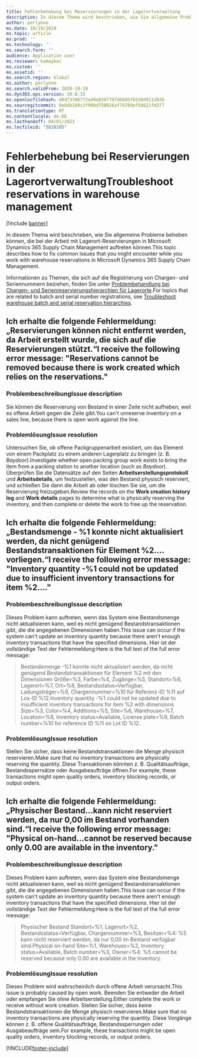 ```yaml
---
title: Fehlerbehebung bei Reservierungen in der Lagerortverwaltung
description: In diesem Thema wird beschrieben, wie Sie allgemeine Probleme beheben können, die bei der Arbeit mit Lagerort-Reservierungen in Microsoft Dynamics 365 Supply Chain Management auftreten können.
author: perlynne
ms.date: 10/19/2020
ms.topic: article
ms.prod: ''
ms.technology: ''
ms.search.form: ''
audience: Application user
ms.reviewer: kamaybac
ms.custom: ''
ms.assetid: ''
ms.search.region: Global
ms.author: perlynne
ms.search.validFrom: 2020-10-19
ms.dyn365.ops.version: 10.0.15
ms.openlocfilehash: d0d73396772ed9e8397797d6685fb550d911303b
ms.sourcegitcommit: 0e8db169c3f90bd750826af76709ef5d621fd377
ms.translationtype: HT
ms.contentlocale: de-DE
ms.lasthandoff: 04/01/2021
ms.locfileid: "5828105"
---
```

# <a name="troubleshoot-reservations-in-warehouse-management"></a><span data-ttu-id="11ef9-103">Fehlerbehebung bei Reservierungen in der Lagerortverwaltung</span><span class="sxs-lookup"><span data-stu-id="11ef9-103">Troubleshoot reservations in warehouse management</span></span>

[!include [banner](../includes/banner.md)]

<span data-ttu-id="11ef9-104">In diesem Thema wird beschrieben, wie Sie allgemeine Probleme beheben können, die bei der Arbeit mit Lagerort-Reservierungen in Microsoft Dynamics 365 Supply Chain Management auftreten können.</span><span class="sxs-lookup"><span data-stu-id="11ef9-104">This topic describes how to fix common issues that you might encounter while you work with warehouse reservations in Microsoft Dynamics 365 Supply Chain Management.</span></span>

<span data-ttu-id="11ef9-105">Informationen zu Themen, die sich auf die Registrierung von Chargen- und Seriennummern beziehen, finden Sie unter [Problembehandlung bei Chargen- und Serienreservierungshierarchien für Lagerorte](troubleshoot-warehouse-batch-and-serial-reservation-hierarchies.md).</span><span class="sxs-lookup"><span data-stu-id="11ef9-105">For topics that are related to batch and serial number registrations, see [Troubleshoot warehouse batch and serial reservation hierarchies](troubleshoot-warehouse-batch-and-serial-reservation-hierarchies.md).</span></span>

## <a name="i-receive-the-following-error-message-reservations-cannot-be-removed-because-there-is-work-created-which-relies-on-the-reservations"></a><span data-ttu-id="11ef9-106">Ich erhalte die folgende Fehlermeldung: „Reservierungen können nicht entfernt werden, da Arbeit erstellt wurde, die sich auf die Reservierungen stützt.“</span><span class="sxs-lookup"><span data-stu-id="11ef9-106">I receive the following error message: "Reservations cannot be removed because there is work created which relies on the reservations."</span></span>

### <a name="issue-description"></a><span data-ttu-id="11ef9-107">Problembeschreibung</span><span class="sxs-lookup"><span data-stu-id="11ef9-107">Issue description</span></span>

<span data-ttu-id="11ef9-108">Sie können die Reservierung von Bestand in einer Zeile nicht aufheben, weil es offene Arbeit gegen die Zeile gibt.</span><span class="sxs-lookup"><span data-stu-id="11ef9-108">You can't unreserve inventory on a sales line, because there is open work against the line.</span></span>

### <a name="issue-resolution"></a><span data-ttu-id="11ef9-109">Problemlösung</span><span class="sxs-lookup"><span data-stu-id="11ef9-109">Issue resolution</span></span>

<span data-ttu-id="11ef9-110">Untersuchen Sie, ob offene Packgruppenarbeit existiert, um das Element von einem Packplatz zu einem anderen Lagerplatz zu bringen (z. B. *Baydoor*).</span><span class="sxs-lookup"><span data-stu-id="11ef9-110">Investigate whether open packing group work exists to bring the item from a packing station to another location (such as *Baydoor*).</span></span> <span data-ttu-id="11ef9-111">Überprüfen Sie die Datensätze auf den Seiten **Arbeitserstellungsprotokoll** und **Arbeitsdetails**, um festzustellen, was den Bestand physisch reserviert, und schließen Sie dann die Arbeit ab oder löschen Sie sie, um die Reservierung freizugeben.</span><span class="sxs-lookup"><span data-stu-id="11ef9-111">Review the records on the **Work creation history log** and **Work details** pages to determine what is physically reserving the inventory, and then complete or delete the work to free up the reservation.</span></span>

## <a name="i-receive-the-following-error-message-inventory-quantity--1-could-not-be-updated-due-to-insufficient-inventory-transactions-for-item-2"></a><span data-ttu-id="11ef9-112">Ich erhalte die folgende Fehlermeldung: „Bestandsmenge - %1 konnte nicht aktualisiert werden, da nicht genügend Bestandstransaktionen für Element %2.... vorliegen.“</span><span class="sxs-lookup"><span data-stu-id="11ef9-112">I receive the following error message: "Inventory quantity -%1 could not be updated due to insufficient inventory transactions for item %2...."</span></span>

### <a name="issue-description"></a><span data-ttu-id="11ef9-113">Problembeschreibung</span><span class="sxs-lookup"><span data-stu-id="11ef9-113">Issue description</span></span>

<span data-ttu-id="11ef9-114">Dieses Problem kann auftreten, wenn das System eine Bestandsmenge nicht aktualisieren kann, weil es nicht genügend Bestandstransaktionen gibt, die die angegebenen Dimensionen haben.</span><span class="sxs-lookup"><span data-stu-id="11ef9-114">This issue can occur if the system can't update an inventory quantity because there aren't enough inventory transactions that have the specified dimensions.</span></span> <span data-ttu-id="11ef9-115">Hier ist der vollständige Text der Fehlermeldung:</span><span class="sxs-lookup"><span data-stu-id="11ef9-115">Here is the full text of the full error message:</span></span>

> <span data-ttu-id="11ef9-116">Bestandsmenge -%1 konnte nicht aktualisiert werden, da nicht genügend Bestandstransaktionen für Element %2 mit den Dimensionen Größe=%3, Farbe=%4, Zugänge=%5, Standort=%6, Lagerort=%7, Ort=%8, Bestandsstatus=Verfügbar, Ladungsträger=%9, Chargennummer=%10 für Referenz-ID %11 auf Los-ID %12.</span><span class="sxs-lookup"><span data-stu-id="11ef9-116">Inventory quantity -%1 could not be updated due to insufficient inventory transactions for item %2 with dimensions Size=%3, Color=%4, Additions=%5, Site=%6, Warehouse=%7, Location=%8, Inventory status=Available, License plate=%9, Batch number=%10 for reference ID %11 on Lot ID %12.</span></span>

### <a name="issue-resolution"></a><span data-ttu-id="11ef9-117">Problemlösung</span><span class="sxs-lookup"><span data-stu-id="11ef9-117">Issue resolution</span></span>

<span data-ttu-id="11ef9-118">Stellen Sie sicher, dass keine Bestandstransaktionen die Menge physisch reservieren.</span><span class="sxs-lookup"><span data-stu-id="11ef9-118">Make sure that no inventory transactions are physically reserving the quantity.</span></span> <span data-ttu-id="11ef9-119">Diese Transaktionen könnten z. B. Qualitätsaufträge, Bestandssperrsätze oder Ausgabeaufträge öffnen.</span><span class="sxs-lookup"><span data-stu-id="11ef9-119">For example, these transactions might open quality orders, inventory blocking records, or output orders.</span></span>

## <a name="i-receive-the-following-error-message-physical-on-handcannot-be-reserved-because-only-000-are-available-in-the-inventory"></a><span data-ttu-id="11ef9-120">Ich erhalte die folgende Fehlermeldung: „Physischer Bestand...kann nicht reserviert werden, da nur 0,00 im Bestand vorhanden sind.“</span><span class="sxs-lookup"><span data-stu-id="11ef9-120">I receive the following error message: "Physical on-hand...cannot be reserved because only 0.00 are available in the inventory."</span></span>

### <a name="issue-description"></a><span data-ttu-id="11ef9-121">Problembeschreibung</span><span class="sxs-lookup"><span data-stu-id="11ef9-121">Issue description</span></span>

<span data-ttu-id="11ef9-122">Dieses Problem kann auftreten, wenn das System eine Bestandsmenge nicht aktualisieren kann, weil es nicht genügend Bestandstransaktionen gibt, die die angegebenen Dimensionen haben.</span><span class="sxs-lookup"><span data-stu-id="11ef9-122">This issue can occur if the system can't update an inventory quantity because there aren't enough inventory transactions that have the specified dimensions.</span></span> <span data-ttu-id="11ef9-123">Hier ist der vollständige Text der Fehlermeldung:</span><span class="sxs-lookup"><span data-stu-id="11ef9-123">Here is the full text of the full error message:</span></span>

> <span data-ttu-id="11ef9-124">Physischer Bestand Standort=%1, Lagerort=%2, Bestandsstatus=Verfügbar, Chargennummer=%3, Besitzer=%4: %5 kann nicht reserviert werden, da nur 0,00 im Bestand verfügbar sind.</span><span class="sxs-lookup"><span data-stu-id="11ef9-124">Physical on-hand Site=%1, Warehouse=%2, Inventory status=Available, Batch number=%3, Owner=%4: %5 cannot be reserved because only 0.00 are available in the inventory.</span></span>

### <a name="issue-resolution"></a><span data-ttu-id="11ef9-125">Problemlösung</span><span class="sxs-lookup"><span data-stu-id="11ef9-125">Issue resolution</span></span>

<span data-ttu-id="11ef9-126">Dieses Problem wird wahrscheinlich durch offene Arbeit verursacht.</span><span class="sxs-lookup"><span data-stu-id="11ef9-126">This issue is probably caused by open work.</span></span> <span data-ttu-id="11ef9-127">Beenden Sie entweder die Arbeit oder empfangen Sie ohne Arbeitserstellung.</span><span class="sxs-lookup"><span data-stu-id="11ef9-127">Either complete the work or receive without work creation.</span></span> <span data-ttu-id="11ef9-128">Stellen Sie sicher, dass keine Bestandstransaktionen die Menge physisch reservieren.</span><span class="sxs-lookup"><span data-stu-id="11ef9-128">Make sure that no inventory transactions are physically reserving the quantity.</span></span> <span data-ttu-id="11ef9-129">Diese Vorgänge können z. B. offene Qualitätsaufträge, Bestandssperrungen oder Ausgabeaufträge sein.</span><span class="sxs-lookup"><span data-stu-id="11ef9-129">For example, these transactions might be open quality orders, inventory blocking records, or output orders.</span></span>


[!INCLUDE[footer-include](../../includes/footer-banner.md)]
